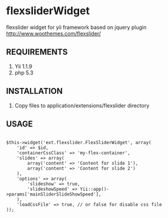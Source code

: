 flexsliderWidget
================

flexslider widget for yii framework based on jquery plugin
http://www.woothemes.com/flexslider/

REQUIREMENTS
------------
1. Yii 1.1.9
2. php 5.3

INSTALLATION
------------
1. Copy files to application/extensions/flexslider directory


USAGE
------------ 
<pre><code>
$this->widget('ext.flexslider.FlexSliderWidget', array(
    'id' => $id,
    'containerCssClass' => 'my-flex-container',
    'slides' => array(
        array('content' => 'Content for slide 1'),
        array('content' => 'Content for slide 2')
    ),
    'options' => array(
        'slideshow' => true,
        'slideshowSpeed' => Yii::app()->params['mainSliderSlideShowSpeed'],
    ),
    'loadCssFile' => true, // or false for disable css file
));
</code></pre>
